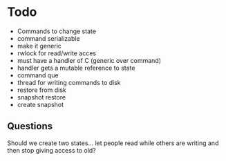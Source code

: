 # Todo
- Commands to change state
- command serializable
- make it generic
- rwlock for read/write acces
- must have a handler of C (generic over command)
- handler gets a mutable reference to state
- command que
- thread for writing commands to disk
- restore from disk
- snapshot restore
- create snapshot

## Questions
Should we create two states... let people read while others are writing and then stop giving access to old?
